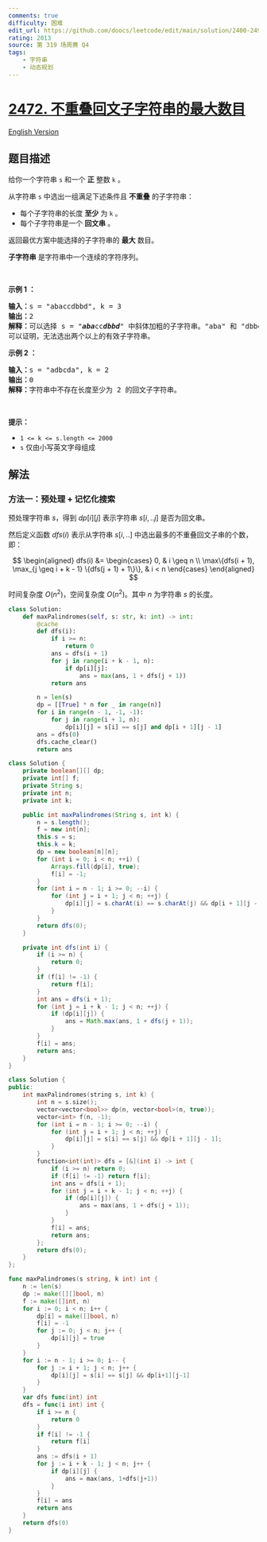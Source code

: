 ```yaml
---
comments: true
difficulty: 困难
edit_url: https://github.com/doocs/leetcode/edit/main/solution/2400-2499/2472.Maximum%20Number%20of%20Non-overlapping%20Palindrome%20Substrings/README.md
rating: 2013
source: 第 319 场周赛 Q4
tags:
    - 字符串
    - 动态规划
---
```


<!-- problem:start -->

# [2472. 不重叠回文子字符串的最大数目](https://leetcode.cn/problems/maximum-number-of-non-overlapping-palindrome-substrings)

[English Version](/solution/2400-2499/2472.Maximum%20Number%20of%20Non-overlapping%20Palindrome%20Substrings/README_EN.md)

## 题目描述

<!-- description:start -->

<p>给你一个字符串 <code>s</code> 和一个 <strong>正</strong> 整数 <code>k</code> 。</p>

<p>从字符串 <code>s</code> 中选出一组满足下述条件且 <strong>不重叠</strong> 的子字符串：</p>

<ul>
	<li>每个子字符串的长度 <strong>至少</strong> 为 <code>k</code> 。</li>
	<li>每个子字符串是一个 <strong>回文串</strong> 。</li>
</ul>

<p>返回最优方案中能选择的子字符串的 <strong>最大</strong> 数目。</p>

<p><strong>子字符串</strong> 是字符串中一个连续的字符序列。</p>

<p>&nbsp;</p>

<p><strong>示例 1 ：</strong></p>

<pre>
<strong>输入：</strong>s = "abaccdbbd", k = 3
<strong>输出：</strong>2
<strong>解释：</strong>可以选择 s = "<em><strong>aba</strong></em>cc<em><strong>dbbd</strong></em>" 中斜体加粗的子字符串。"aba" 和 "dbbd" 都是回文，且长度至少为 k = 3 。
可以证明，无法选出两个以上的有效子字符串。
</pre>

<p><strong>示例 2 ：</strong></p>

<pre>
<strong>输入：</strong>s = "adbcda", k = 2
<strong>输出：</strong>0
<strong>解释：</strong>字符串中不存在长度至少为 2 的回文子字符串。
</pre>

<p>&nbsp;</p>

<p><strong>提示：</strong></p>

<ul>
	<li><code>1 &lt;= k &lt;= s.length &lt;= 2000</code></li>
	<li><code>s</code> 仅由小写英文字母组成</li>
</ul>

<!-- description:end -->

## 解法

<!-- solution:start -->

### 方法一：预处理 + 记忆化搜索

预处理字符串 $s$，得到 $dp[i][j]$ 表示字符串 $s[i,..j]$ 是否为回文串。

然后定义函数 $dfs(i)$ 表示从字符串 $s[i,..]$ 中选出最多的不重叠回文子串的个数，即：

$$
\begin{aligned}
dfs(i) &= \begin{cases}
0, & i \geq n \\
\max\{dfs(i + 1), \max_{j \geq i + k - 1} \{dfs(j + 1) + 1\}\}, & i < n
\end{cases}
\end{aligned}
$$

时间复杂度 $O(n^2)$，空间复杂度 $O(n^2)$。其中 $n$ 为字符串 $s$ 的长度。

<!-- tabs:start -->

```python
class Solution:
    def maxPalindromes(self, s: str, k: int) -> int:
        @cache
        def dfs(i):
            if i >= n:
                return 0
            ans = dfs(i + 1)
            for j in range(i + k - 1, n):
                if dp[i][j]:
                    ans = max(ans, 1 + dfs(j + 1))
            return ans

        n = len(s)
        dp = [[True] * n for _ in range(n)]
        for i in range(n - 1, -1, -1):
            for j in range(i + 1, n):
                dp[i][j] = s[i] == s[j] and dp[i + 1][j - 1]
        ans = dfs(0)
        dfs.cache_clear()
        return ans
```

```java
class Solution {
    private boolean[][] dp;
    private int[] f;
    private String s;
    private int n;
    private int k;

    public int maxPalindromes(String s, int k) {
        n = s.length();
        f = new int[n];
        this.s = s;
        this.k = k;
        dp = new boolean[n][n];
        for (int i = 0; i < n; ++i) {
            Arrays.fill(dp[i], true);
            f[i] = -1;
        }
        for (int i = n - 1; i >= 0; --i) {
            for (int j = i + 1; j < n; ++j) {
                dp[i][j] = s.charAt(i) == s.charAt(j) && dp[i + 1][j - 1];
            }
        }
        return dfs(0);
    }

    private int dfs(int i) {
        if (i >= n) {
            return 0;
        }
        if (f[i] != -1) {
            return f[i];
        }
        int ans = dfs(i + 1);
        for (int j = i + k - 1; j < n; ++j) {
            if (dp[i][j]) {
                ans = Math.max(ans, 1 + dfs(j + 1));
            }
        }
        f[i] = ans;
        return ans;
    }
}
```

```cpp
class Solution {
public:
    int maxPalindromes(string s, int k) {
        int n = s.size();
        vector<vector<bool>> dp(n, vector<bool>(n, true));
        vector<int> f(n, -1);
        for (int i = n - 1; i >= 0; --i) {
            for (int j = i + 1; j < n; ++j) {
                dp[i][j] = s[i] == s[j] && dp[i + 1][j - 1];
            }
        }
        function<int(int)> dfs = [&](int i) -> int {
            if (i >= n) return 0;
            if (f[i] != -1) return f[i];
            int ans = dfs(i + 1);
            for (int j = i + k - 1; j < n; ++j) {
                if (dp[i][j]) {
                    ans = max(ans, 1 + dfs(j + 1));
                }
            }
            f[i] = ans;
            return ans;
        };
        return dfs(0);
    }
};
```

```go
func maxPalindromes(s string, k int) int {
	n := len(s)
	dp := make([][]bool, n)
	f := make([]int, n)
	for i := 0; i < n; i++ {
		dp[i] = make([]bool, n)
		f[i] = -1
		for j := 0; j < n; j++ {
			dp[i][j] = true
		}
	}
	for i := n - 1; i >= 0; i-- {
		for j := i + 1; j < n; j++ {
			dp[i][j] = s[i] == s[j] && dp[i+1][j-1]
		}
	}
	var dfs func(int) int
	dfs = func(i int) int {
		if i >= n {
			return 0
		}
		if f[i] != -1 {
			return f[i]
		}
		ans := dfs(i + 1)
		for j := i + k - 1; j < n; j++ {
			if dp[i][j] {
				ans = max(ans, 1+dfs(j+1))
			}
		}
		f[i] = ans
		return ans
	}
	return dfs(0)
}
```

<!-- tabs:end -->

<!-- solution:end -->

<!-- problem:end -->
